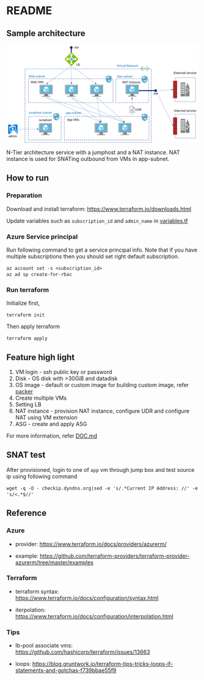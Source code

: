 # README

## Sample architecture

![sample architecture](./images/terraform_azure.png)

N-Tier architecture service with a jumphost and a NAT instance.
NAT instance is used for SNATing outbound from VMs in app-subnet.  

## How to run

### Preparation

Download and install terraform: https://www.terraform.io/downloads.html

Update variables such as `subscription_id` and `admin_name` in [variables.tf](./variables.tf)

### Azure Service principal

Run following command to get a service principal info.
Note that if you have multiple subscriptions then you should set right default subscription.

```
az account set -s <subscription_id>
az ad sp create-for-rbac
```

### Run terraform

Initialize first,

```
terraform init
```

Then apply terraform

```
terraform apply
```

## Feature high light

1. VM login - ssh public key or password
2. Disk - OS disk with >30GiB and datadisk
3. OS image - default or custom image
  for building custom image, refer [packer](./packer)
4. Create multiple VMs
5. Setting LB
6. NAT instance - provision NAT instance, configure UDR and configure NAT using VM extension
7. ASG - create and apply ASG

For more information, refer [DOC.md](./DOC.md)

## SNAT test

After provisioned, login to one of `app` vm through jump box and test source ip using following command

```
wget -q -O - checkip.dyndns.org|sed -e 's/.*Current IP Address: //' -e 's/<.*$//'
```

## Reference

### Azure

- provider: https://www.terraform.io/docs/providers/azurerm/

- example: https://github.com/terraform-providers/terraform-provider-azurerm/tree/master/examples

### Terraform

- terraform syntax: https://www.terraform.io/docs/configuration/syntax.html

- iterpolation: https://www.terraform.io/docs/configuration/interpolation.html

### Tips

- lb-pool associate vms: https://github.com/hashicorp/terraform/issues/13663

- loops: https://blog.gruntwork.io/terraform-tips-tricks-loops-if-statements-and-gotchas-f739bbae55f9


